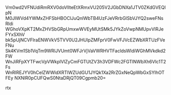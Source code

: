 Vm0wd2VFNUdiRmRXV0doVllteEtXRmxVU205V2JGbDNXa1JTV0ZKdGVEQlpN
M0JIWVd4YWMxZHFSbHBOClJuQnlWbTB4UzFJeVRrbGlSbVJYQ2sweFNsRldi
WGhoVXpKT2MxZHVSbGRpUmxwWVEyMUtSMk5JYkZoVwpNMUpvVlRJeFYxSXhV
bk5pUjNCVFlraENWVkV5TVV0U2JHUlpZMFprV0FwVFJVcEZWbXRTUzFVeFNu
Sk4KVm1Sb1VqTm9WRlJVUmt0WFJrVjVaVWRHVTFacldsWldiWGhMVkdkd2FW
WnJiRFpXYTFwcVpVWkplVlZyCmFGTUtZV3h3VDFWc2FGTlNWbXh6Vlc1T2Fs
WnRlREJYV0hCelZWWldXRTlWZUdGU1JYQk1Xa2RrZGxNeQpWbGxSYlhOTFEy
NXNlR0pCUFQwS0NtaDRjQT09Cgpmb20=

rtx
